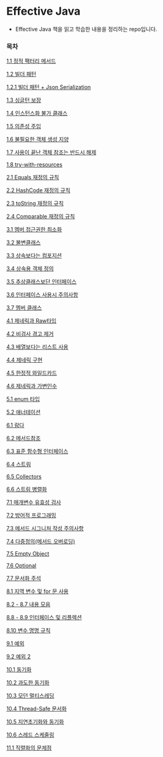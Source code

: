 # Effective Java
* Effective Java 책을 읽고 학습한 내용을 정리하는 repo입니다.

### 목차
[1.1 정적 팩터리 메서드](https://github.com/JisooOh94/study/blob/master/Effective%20Java/Content/1.1%20%EC%A0%95%EC%A0%81%ED%8C%A9%ED%84%B0%EB%A6%AC%EB%A9%94%EC%84%9C%EB%93%9C.md)

[1.2 빌더 패턴](https://github.com/JisooOh94/study/blob/master/Effective%20Java/Content/1.2%20%EB%B9%8C%EB%8D%94%ED%8C%A8%ED%84%B4.md)

[1.2.1 빌더 패턴 + Json Serialization](https://github.com/JisooOh94/study/blob/master/Effective%20Java/Content/1.2.1%20%EB%B9%8C%EB%8D%94%ED%8C%A8%ED%84%B4%20%2B%20Json_serialization.md)

[1.3 싱글턴 보장](https://github.com/JisooOh94/study/blob/master/Effective%20Java/Content/1.3%20%EC%8B%B1%EA%B8%80%ED%84%B4%20%EB%B3%B4%EC%9E%A5.md)

[1.4 인스턴스화 불가 클래스](https://github.com/JisooOh94/study/blob/master/Effective%20Java/Content/1.4%20%EC%9D%B8%EC%8A%A4%ED%84%B4%EC%8A%A4%20%EB%B6%88%EA%B0%80%20%ED%81%B4%EB%9E%98%EC%8A%A4.md)

[1.5 의존성 주입](https://github.com/JisooOh94/study/blob/master/Effective%20Java/Content/1.5%20%EC%9D%98%EC%A1%B4%EC%84%B1%20%EC%A3%BC%EC%9E%85.md)

[1.6 불필요한 객체 생성 지양](https://github.com/JisooOh94/study/blob/master/Effective%20Java/Content/1.6%20%EB%B6%88%ED%95%84%EC%9A%94%ED%96%94%20%EA%B0%9D%EC%B2%B4%20%EC%83%9D%EC%84%B1%20%EC%A7%80%EC%96%91.md)

[1.7 사용이 끝난 객체 참조는 반드시 해제](https://github.com/JisooOh94/study/blob/master/Effective%20Java/Content/1.7%20%EB%8B%A4%20%EC%93%B4%20%EA%B0%9D%EC%B2%B4%20%EC%B0%B8%EC%A1%B0%EB%A5%BC%20%ED%95%B4%EC%A0%9C%ED%95%98%EB%9D%BC.md)

[1.8 try-with-resources](https://github.com/JisooOh94/study/blob/master/Effective%20Java/Content/1.8%20try-with-resources.md)

[2.1 Equals 재정의 규칙](https://github.com/JisooOh94/study/blob/master/Effective%20Java/Content/2.1%20Equals%20%EC%9E%AC%EC%A0%95%EC%9D%98%20%EA%B7%9C%EC%B9%99.md)

[2.2 HashCode 재정의 규칙](https://github.com/JisooOh94/study/blob/master/Effective%20Java/Content/2.2%20hashCode%20%EC%9E%AC%EC%A0%95%EC%9D%98%20%EA%B7%9C%EC%B9%99.md)

[2.3 toString 재정의 규칙](https://github.com/JisooOh94/study/blob/master/Effective%20Java/Content/2.3%20toString%20%EC%9E%AC%EC%A0%95%EC%9D%98%20%EA%B7%9C%EC%B9%99.md)

[2.4 Comparable 재정의 규칙](https://github.com/JisooOh94/study/blob/master/Effective%20Java/Content/2.4%20Comparable%20%EC%9E%AC%EC%A0%95%EC%9D%98%20%EA%B7%9C%EC%B9%99.md)

[3.1 멤버 접근권한 최소화](https://github.com/JisooOh94/study/blob/master/Effective%20Java/Content/3.1%20%EB%A9%A4%EB%B2%84%20%EC%A0%91%EA%B7%BC%EA%B6%8C%ED%95%9C%20%EC%B5%9C%EC%86%8C%ED%99%94.md)

[3.2 불변클래스](https://github.com/JisooOh94/study/blob/master/Effective%20Java/Content/3.2%20%EB%B6%88%EB%B3%80%ED%81%B4%EB%9E%98%EC%8A%A4.md)

[3.3 상속보다는 컴포지션](https://github.com/JisooOh94/study/blob/master/Effective%20Java/Content/3.3%20%EC%83%81%EC%86%8D%EB%B3%B4%EB%8B%A4%EB%8A%94%20%EC%BB%B4%ED%8F%AC%EC%A7%80%EC%85%98.md)

[3.4 상속용 객체 정의](https://github.com/JisooOh94/study/blob/master/Effective%20Java/Content/3.4%20%EC%83%81%EC%86%8D%EC%9A%A9%20%EA%B0%9D%EC%B2%B4%20%EC%A0%95%EC%9D%98.md)

[3.5 추상클래스보단 인터페이스](https://github.com/JisooOh94/study/blob/master/Effective%20Java/Content/3.5%20%EC%B6%94%EC%83%81%ED%81%B4%EB%9E%98%EC%8A%A4%EB%B3%B4%EB%8B%A8%20%EC%9D%B8%ED%84%B0%ED%8E%98%EC%9D%B4%EC%8A%A4.md)

[3.6 인터페이스 사용시 주의사항](https://github.com/JisooOh94/study/blob/master/Effective%20Java/Content/3.6%20%EC%9D%B8%ED%84%B0%ED%8E%98%EC%9D%B4%EC%8A%A4%20%EC%82%AC%EC%9A%A9%EC%8B%9C%20%EC%A3%BC%EC%9D%98%EC%82%AC%ED%95%AD.md)

[3.7 멤버 클래스](https://github.com/JisooOh94/study/blob/master/Effective%20Java/Content/3.7%20%EB%A9%A4%EB%B2%84%20%ED%81%B4%EB%9E%98%EC%8A%A4.md)

[4.1 제네릭과 Raw타입](https://github.com/JisooOh94/study/blob/master/Effective%20Java/Content/4.1%20%EC%A0%9C%EB%84%A4%EB%A6%AD%EA%B3%BC%20Raw%20%ED%83%80%EC%9E%85.md)

[4.2 비검사 경고 제거](https://github.com/JisooOh94/study/blob/master/Effective%20Java/Content/4.2%20%EB%B9%84%EA%B2%80%EC%82%AC%20%EA%B2%BD%EA%B3%A0%20%EC%A0%9C%EA%B1%B0.md)

[4.3 배열보다는 리스트 사용](https://github.com/JisooOh94/study/blob/master/Effective%20Java/Content/4.3%20%EB%B0%B0%EC%97%B4%EB%B3%B4%EB%8B%A4%EB%8A%94%20%EB%A6%AC%EC%8A%A4%ED%8A%B8%20%EC%82%AC%EC%9A%A9.md)

[4.4 제네릭 구현](https://github.com/JisooOh94/study/blob/master/Effective%20Java/Content/4.4%20%EC%A0%9C%EB%84%A4%EB%A6%AD%20%EA%B5%AC%ED%98%84.md)

[4.5 한정적 와일드카드](https://github.com/JisooOh94/study/blob/master/Effective%20Java/Content/4.5%20%ED%95%9C%EC%A0%95%EC%A0%81%20%EC%99%80%EC%9D%BC%EB%93%9C%EC%B9%B4%EB%93%9C.md)

[4.6 제네릭과 가변인수](https://github.com/JisooOh94/study/blob/master/Effective%20Java/Content/4.6%20%EC%A0%9C%EB%84%A4%EB%A6%AD%EA%B3%BC%20%EA%B0%80%EB%B3%80%EC%9D%B8%EC%88%98.md)

[5.1 enum 타입](https://github.com/JisooOh94/study/blob/master/Effective%20Java/Content/5.1%20enum%20%ED%83%80%EC%9E%85.md)

[5.2 애너테이션](https://github.com/JisooOh94/study/blob/master/Effective%20Java/Content/5.2%20%EC%95%A0%EB%84%88%ED%85%8C%EC%9D%B4%EC%85%98.md)

[6.1 람다](https://github.com/JisooOh94/study/blob/master/Effective%20Java/Content/6.1%20%EB%9E%8C%EB%8B%A4.md)

[6.2 메서드참조](https://github.com/JisooOh94/study/blob/master/Effective%20Java/Content/6.2%20%EB%A9%94%EC%84%9C%EB%93%9C%EC%B0%B8%EC%A1%B0.md)

[6.3 표준 함수형 인터페이스](https://github.com/JisooOh94/study/blob/master/Effective%20Java/Content/6.3%20%ED%91%9C%EC%A4%80%20%ED%95%A8%EC%88%98%ED%98%95%20%EC%9D%B8%ED%84%B0%ED%8E%98%EC%9D%B4%EC%8A%A4.md)

[6.4 스트림](https://github.com/JisooOh94/study/blob/master/Effective%20Java/Content/6.4%20%EC%8A%A4%ED%8A%B8%EB%A6%BC.md)

[6.5 Collectors](https://github.com/JisooOh94/study/blob/master/Effective%20Java/Content/6.5%20Collectors.md)

[6.6 스트림 병렬화](https://github.com/JisooOh94/study/blob/master/Effective%20Java/Content/6.6%20%EC%8A%A4%ED%8A%B8%EB%A6%BC%20%EB%B3%91%EB%A0%AC%ED%99%94.md)

[7.1 매개변수 유효성 검사](https://github.com/JisooOh94/study/blob/master/Effective%20Java/Content/7.1%20%EB%A7%A4%EA%B0%9C%EB%B3%80%EC%88%98%20%EC%9C%A0%ED%9A%A8%EC%84%B1%20%EA%B2%80%EC%82%AC.md)

[7.2 방어적 프로그래밍](https://github.com/JisooOh94/study/blob/master/Effective%20Java/Content/7.2%20%EB%B0%A9%EC%96%B4%EC%A0%81%20%ED%94%84%EB%A1%9C%EA%B7%B8%EB%9E%98%EB%B0%8D.md)

[7.3 메서드 시그니처 작성 주의사항](https://github.com/JisooOh94/study/blob/master/Effective%20Java/Content/7.3%20%EB%A9%94%EC%84%9C%EB%93%9C%20%EC%8B%9C%EA%B7%B8%EB%8B%88%EC%B2%98%20%EC%9E%91%EC%84%B1%20%EC%A3%BC%EC%9D%98%EC%82%AC%ED%95%AD.md)

[7.4 다중정의(메서드 오버로딩)](https://github.com/JisooOh94/study/blob/master/Effective%20Java/Content/7.4%20%EB%8B%A4%EC%A4%91%EC%A0%95%EC%9D%98(%EB%A9%94%EC%84%9C%EB%93%9C%20%EC%98%A4%EB%B2%84%EB%A1%9C%EB%94%A9).md)

[7.5 Empty Object](https://github.com/JisooOh94/study/blob/master/Effective%20Java/Content/7.5%20Emtpy%20Object.md)

[7.6 Optional](https://github.com/JisooOh94/study/blob/master/Effective%20Java/Content/7.6%20Optional.md)

[7.7 문서화 주석](https://github.com/JisooOh94/study/blob/master/Effective%20Java/Content/7.7%20%EB%AC%B8%EC%84%9C%ED%99%94%20%EC%A3%BC%EC%84%9D.md)

[8.1 지역 변수 및 for 문 사용]()

[8.2 - 8.7 내용 모음]()

[8.8 - 8.9 인터페이스 및 리플렉션]()

[8.10 변수 명명 규칙]()

[9.1 예외]()

[9.2 예외 2]()

[10.1 동기화]()

[10.2 과도한 동기화]()

[10.3 모던 멀티스레딩]()

[10.4 Thread-Safe 문서화]()

[10.5 지연초기화와 동기화]()

[10.6 스레드 스케줄링]()

[11.1 직렬화의 문제점]()